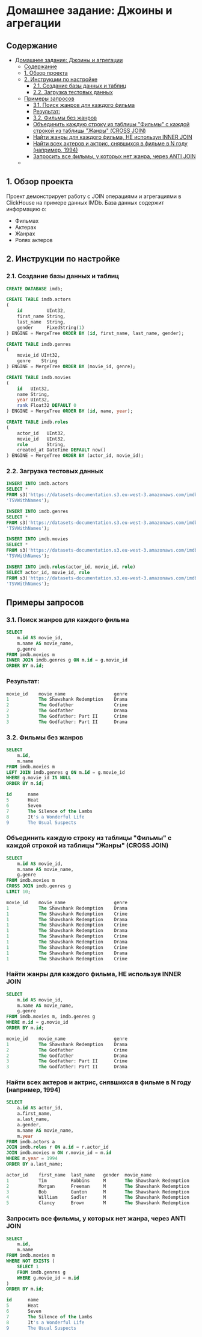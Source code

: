 # Домашнее задание: Джоины и агрегации

## Содержание

- [Домашнее задание: Джоины и агрегации](#домашнее-задание-джоины-и-агрегации)
  - [Содержание](#содержание)
  - [1. Обзор проекта ](#1-обзор-проекта-)
  - [2. Инструкции по настройке ](#2-инструкции-по-настройке-)
    - [2.1. Создание базы данных и таблиц ](#21-создание-базы-данных-и-таблиц-)
    - [2.2. Загрузка тестовых данных ](#22-загрузка-тестовых-данных-)
  - [Примеры запросов ](#примеры-запросов-)
    - [3.1. Поиск жанров для каждого фильма ](#31-поиск-жанров-для-каждого-фильма-)
    - [Результат:](#результат)
    - [3.2. Фильмы без жанров ](#32-фильмы-без-жанров-)
    - [Объединить каждую строку из таблицы "Фильмы" с каждой строкой из таблицы "Жанры" (CROSS JOIN) ](#объединить-каждую-строку-из-таблицы-фильмы-с-каждой-строкой-из-таблицы-жанры-cross-join-)
    - [Найти жанры для каждого фильма, НЕ используя INNER JOIN ](#найти-жанры-для-каждого-фильма-не-используя-inner-join-)
    - [Найти всех актеров и актрис, снявшихся в фильме в N году (например, 1994) ](#найти-всех-актеров-и-актрис-снявшихся-в-фильме-в-n-году-например-1994-)
    - [Запросить все фильмы, у которых нет жанра, через ANTI JOIN ](#запросить-все-фильмы-у-которых-нет-жанра-через-anti-join-)
  - [](#)

## 1. Обзор проекта <a name="1-обзор-проекта"></a>

Проект демонстрирует работу с JOIN операциями и агрегациями в ClickHouse на примере данных IMDb. База данных содержит информацию о:

- Фильмах
- Актерах
- Жанрах
- Ролях актеров

## 2. Инструкции по настройке <a name="2-инструкции-по-настройке"></a>

### 2.1. Создание базы данных и таблиц <a name="21-создание-базы-данных-и-таблиц"></a>

```sql
CREATE DATABASE imdb;

CREATE TABLE imdb.actors
(
    id         UInt32,
    first_name String,
    last_name  String,
    gender     FixedString(1)
) ENGINE = MergeTree ORDER BY (id, first_name, last_name, gender);

CREATE TABLE imdb.genres
(
    movie_id UInt32,
    genre    String
) ENGINE = MergeTree ORDER BY (movie_id, genre);

CREATE TABLE imdb.movies
(
    id   UInt32,
    name String,
    year UInt32,
    rank Float32 DEFAULT 0
) ENGINE = MergeTree ORDER BY (id, name, year);

CREATE TABLE imdb.roles
(
    actor_id   UInt32,
    movie_id   UInt32,
    role       String,
    created_at DateTime DEFAULT now()
) ENGINE = MergeTree ORDER BY (actor_id, movie_id);
```

### 2.2. Загрузка тестовых данных <a name="22-загрузка-тестовых-данных"></a>

```sql
INSERT INTO imdb.actors
SELECT *
FROM s3('https://datasets-documentation.s3.eu-west-3.amazonaws.com/imdb/imdb_ijs_actors.tsv.gz',
'TSVWithNames');

INSERT INTO imdb.genres
SELECT *
FROM s3('https://datasets-documentation.s3.eu-west-3.amazonaws.com/imdb/imdb_ijs_movies_genres.tsv.gz',
'TSVWithNames');

INSERT INTO imdb.movies
SELECT *
FROM s3('https://datasets-documentation.s3.eu-west-3.amazonaws.com/imdb/imdb_ijs_movies.tsv.gz',
'TSVWithNames');

INSERT INTO imdb.roles(actor_id, movie_id, role)
SELECT actor_id, movie_id, role
FROM s3('https://datasets-documentation.s3.eu-west-3.amazonaws.com/imdb/imdb_ijs_roles.tsv.gz',
'TSVWithNames');
```

## Примеры запросов <a name="3-примеры-запросов"></a>

### 3.1. Поиск жанров для каждого фильма <a name="31-поиск-жанров-для-каждого-фильма"></a>

```sql
SELECT
    m.id AS movie_id,
    m.name AS movie_name,
    g.genre
FROM imdb.movies m
INNER JOIN imdb.genres g ON m.id = g.movie_id
ORDER BY m.id;
```

### Результат:

```sql
movie_id    movie_name                  genre
1           The Shawshank Redemption    Drama
2           The Godfather               Crime
2           The Godfather               Drama
3           The Godfather: Part II      Crime
3           The Godfather: Part II      Drama
```

### 3.2. Фильмы без жанров <a name="32-фильмы-без-жанров"></a>

```sql
SELECT
    m.id,
    m.name
FROM imdb.movies m
LEFT JOIN imdb.genres g ON m.id = g.movie_id
WHERE g.movie_id IS NULL
ORDER BY m.id;
```

```sql
id      name
5       Heat
6       Seven
7       The Silence of the Lambs
8       It's a Wonderful Life
9       The Usual Suspects
```

### Объединить каждую строку из таблицы "Фильмы" с каждой строкой из таблицы "Жанры" (CROSS JOIN) <a name="объединить-каждую-строку-из-таблицы-фильмы-с-каждой-строкой-из-таблицы-жанры-cross-join-"></a>

```sql
SELECT
    m.id AS movie_id,
    m.name AS movie_name,
    g.genre
FROM imdb.movies m
CROSS JOIN imdb.genres g
LIMIT 10;
```

```sql
movie_id    movie_name                  genre
1           The Shawshank Redemption    Drama
1           The Shawshank Redemption    Crime
1           The Shawshank Redemption    Drama
1           The Shawshank Redemption    Crime
1           The Shawshank Redemption    Drama
1           The Shawshank Redemption    Crime
1           The Shawshank Redemption    Drama
1           The Shawshank Redemption    Crime
1           The Shawshank Redemption    Drama
1           The Shawshank Redemption    Crime
```

### Найти жанры для каждого фильма, НЕ используя INNER JOIN <a name="найти-жанры-для-каждого-фильма-не-используя-inner-join-"></a>

```sql
SELECT
    m.id AS movie_id,
    m.name AS movie_name,
    g.genre
FROM imdb.movies m, imdb.genres g
WHERE m.id = g.movie_id
ORDER BY m.id;
```

```sql
movie_id    movie_name                  genre
1           The Shawshank Redemption    Drama
2           The Godfather               Crime
2           The Godfather               Drama
3           The Godfather: Part II      Crime
3           The Godfather: Part II      Drama
```

### Найти всех актеров и актрис, снявшихся в фильме в N году (например, 1994) <a name="найти-всех-актеров-и-актрис-снявшихся-в-фильме-в-n-году-например-1994-"></a>

```sql
SELECT
    a.id AS actor_id,
    a.first_name,
    a.last_name,
    a.gender,
    m.name AS movie_name,
    m.year
FROM imdb.actors a
JOIN imdb.roles r ON a.id = r.actor_id
JOIN imdb.movies m ON r.movie_id = m.id
WHERE m.year = 1994
ORDER BY a.last_name;
```

```sql
actor_id    first_name  last_name   gender  movie_name                  year
1           Tim         Robbins     M       The Shawshank Redemption    1994
2           Morgan      Freeman     M       The Shawshank Redemption    1994
3           Bob         Gunton      M       The Shawshank Redemption    1994
4           William     Sadler      M       The Shawshank Redemption    1994
5           Clancy      Brown       M       The Shawshank Redemption    1994
```

### Запросить все фильмы, у которых нет жанра, через ANTI JOIN <a name="запросить-все-фильмы-у-которых-нет-жанра-через-anti-join"></a>

```sql
SELECT
    m.id,
    m.name
FROM imdb.movies m
WHERE NOT EXISTS (
    SELECT 1
    FROM imdb.genres g
    WHERE g.movie_id = m.id
)
ORDER BY m.id;
```

```sql
id      name
5       Heat
6       Seven
7       The Silence of the Lambs
8       It's a Wonderful Life
9       The Usual Suspects
```

##

```sql

```

```sql

```
